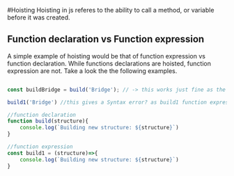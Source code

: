 #Hoisting
Hoisting in js referes to the ability to call a method, or variable before it was created.  

## Function declaration vs Function expression
A simple example of hoisting would be that of function expression vs function declaration.
While functions declarations are hoisted, function expression are not. Take a look the the
following examples.

```javascript

const buildBridge = build('Bridge'); // -> this works just fine as the build function declaration is hoisted

build1('Bridge') //this gives a Syntax error? as build1 function expression is not hoisted

//function declaration
function build(structure){
    console.log(`Building new structure: ${structure}`)
}

//function expression
const build1 = (structure)=>{
    console.log(`Building new structure: ${structure}`)
}

```
